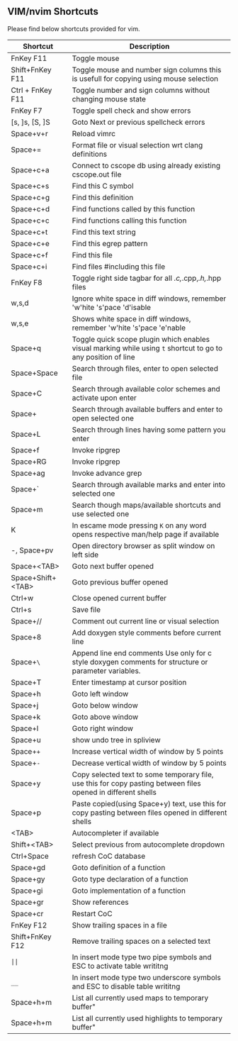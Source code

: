 ## VIM/nvim Shortcuts

Please find below shortcuts provided for vim.

|Shortcut|Description|
|---|---|
|FnKey F11|Toggle mouse
|Shift+FnKey F11|Toggle mouse and number sign columns this is usefull for copying using mouse selection
|Ctrl + FnKey F11|Toggle number and sign columns without changing mouse state
|FnKey F7|Toggle spell check and show errors|
|[s, ]s, [S, ]S|Goto Next or previous spellcheck errors|
|Space+v+r|Reload vimrc|
|Space+=|Format file or visual selection wrt clang definitions
|Space+c+a|Connect to cscope db using already existing cscope.out file
|Space+c+s|Find this C symbol
|Space+c+g|Find this definition
|Space+c+d|Find functions called by this function
|Space+c+c|Find functions calling this function
|Space+c+t|Find this text string
|Space+c+e|Find this egrep pattern
|Space+c+f|Find this file
|Space+c+i|Find files #including this file
|FnKey F8|Toggle right side tagbar for all *.c,*.cpp,*.h,*.hpp files|
|w,s,d|Ignore white space in diff windows, remember 'w'hite 's'pace 'd'isable|
|w,s,e|Shows white space in diff windows, remember 'w'hite 's'pace 'e'nable|
|Space+q|Toggle quick scope plugin which enables visual marking while using `t` shortcut to go to any position of line|
|Space+Space|Search through files, enter to open selected file|
|Space+C|Search through available color schemes and activate upon enter|
|Space+<ENTER>|Search through available buffers and enter to open selected one|
|Space+L|Search through lines having some pattern you enter|
|Space+f|Invoke ripgrep|
|Space+RG|Invoke ripgrep|
|Space+ag|Invoke advance grep|
|Space+\`|Search through available marks and enter into selected one|
|Space+m|Search though maps/available shortcuts and use selected one|
|K|In escame mode pressing `K` on any word opens respective man/help page if available|
|-, Space+pv|Open directory browser as split window on left side|
|Space+\<TAB\>|Goto next buffer opened|
|Space+Shift+\<TAB\>|Goto previous buffer opened|
|Ctrl+w|Close opened current buffer|
|Ctrl+s|Save file|
|Space+//|Comment out current line or visual selection|
|Space+8|Add doxygen style comments before current line|
|Space+`\`|Append line end comments Use only for c style doxygen comments for structure or parameter variables.|
|Space+T|Enter timestamp at cursor position|
|Space+h|Goto left window|
|Space+j|Goto below window|
|Space+k|Goto above window|
|Space+l|Goto right window|
|Space+u|show undo tree in spliview|
|Space+`+`|Increase vertical width of window by 5 points|
|Space+`-`|Decrease vertical width of window by 5 points|
|Space+y|Copy selected text to some temporary file, use this for copy pasting between files opened in different shells|
|Space+p|Paste copied(using Space+y) text, use this for copy pasting between files opened in different shells|
|\<TAB\>|Autocompleter if available|
|Shift+\<TAB\>|Select previous from autocomplete dropdown|
|Ctrl+Space|refresh CoC database|
|Space+gd|Goto definition of a function|
|Space+gy|Goto type declaration of a function|
|Space+gi|Goto implementation of a function|
|Space+gr|Show references|
|Space+cr|Restart CoC|
|FnKey F12|Show trailing spaces in a file|
|Shift+FnKey F12|Remove trailing spaces on a selected text|
|`\|\|`|In insert mode type two pipe symbols and ESC to activate table writitng|
|`__`|In insert mode type two underscore symbols and ESC to disable table writitng|
|Space+h+m|List all currently used maps to temporary buffer"
|Space+h+m|List all currently used highlights to temporary buffer"
